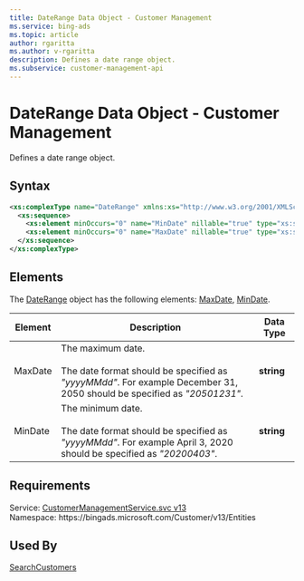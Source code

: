 ```yaml
---
title: DateRange Data Object - Customer Management
ms.service: bing-ads
ms.topic: article
author: rgaritta
ms.author: v-rgaritta
description: Defines a date range object.
ms.subservice: customer-management-api
---
```

# DateRange Data Object - Customer Management
Defines a date range object.

## Syntax
```xml
<xs:complexType name="DateRange" xmlns:xs="http://www.w3.org/2001/XMLSchema">
  <xs:sequence>
    <xs:element minOccurs="0" name="MinDate" nillable="true" type="xs:string" />
    <xs:element minOccurs="0" name="MaxDate" nillable="true" type="xs:string" />
  </xs:sequence>
</xs:complexType>
```

## <a name="elements"></a>Elements

The [DateRange](daterange.md) object has the following elements: [MaxDate](#maxdate), [MinDate](#mindate).

|Element|Description|Data Type|
|-----------|---------------|-------------|
|<a name="maxdate"></a>MaxDate|The maximum date.<br/><br/>The date format should be specified as *"yyyyMMdd"*. For example December 31, 2050 should be specified as *"20501231"*.|**string**|
|<a name="mindate"></a>MinDate|The minimum date.<br/><br/>The date format should be specified as *"yyyyMMdd"*. For example April 3, 2020 should be specified as *"20200403"*.|**string**|

## Requirements
Service: [CustomerManagementService.svc v13](https://clientcenter.api.bingads.microsoft.com/Api/CustomerManagement/v13/CustomerManagementService.svc)  
Namespace: https\://bingads.microsoft.com/Customer/v13/Entities  

## Used By
[SearchCustomers](searchcustomers.md)  
